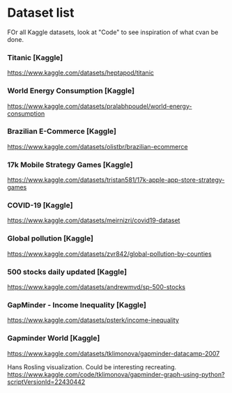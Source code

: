 # Dataset list
FOr all Kaggle datasets, look at "Code" to see inspiration of what cvan be done.

### Titanic [Kaggle]
https://www.kaggle.com/datasets/heptapod/titanic

### World Energy Consumption [Kaggle]
https://www.kaggle.com/datasets/pralabhpoudel/world-energy-consumption

### Brazilian E-Commerce [Kaggle]
https://www.kaggle.com/datasets/olistbr/brazilian-ecommerce

### 17k Mobile Strategy Games [Kaggle]
https://www.kaggle.com/datasets/tristan581/17k-apple-app-store-strategy-games

### COVID-19 [Kaggle]
https://www.kaggle.com/datasets/meirnizri/covid19-dataset

### Global pollution [Kaggle]
https://www.kaggle.com/datasets/zvr842/global-pollution-by-counties

### 500 stocks daily updated [Kaggle]
https://www.kaggle.com/datasets/andrewmvd/sp-500-stocks

### GapMinder - Income Inequality [Kaggle]
https://www.kaggle.com/datasets/psterk/income-inequality

### Gapminder World [Kaggle]
https://www.kaggle.com/datasets/tklimonova/gapminder-datacamp-2007

Hans Rosling visualization. Could be interesting recreating.
https://www.kaggle.com/code/tklimonova/gapminder-graph-using-python?scriptVersionId=22430442
